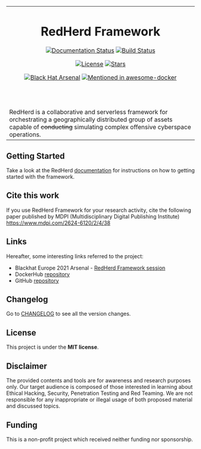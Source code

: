 <table align="center" border="0">
<tr>
<td align="center" width="9999">

# RedHerd Framework
[![Documentation Status](https://readthedocs.org/projects/redherd/badge/?version=latest)](https://redherd.readthedocs.io/en/latest/?badge=latest)
[![Build Status](https://github.com/redherd-project/redherd-framework/actions/workflows/build.yml/badge.svg)](https://github.com/redherd-project/redherd-framework/actions/workflows/build.yml)

[![License](https://img.shields.io/github/license/redherd-project/redherd-framework)](https://github.com/redherd-project/redherd-framework/blob/main/LICENSE)
[![Stars](https://img.shields.io/github/stars/redherd-project/redherd-framework)](https://github.com/redherd-project/redherd-framework/stargazers)

[![Black Hat Arsenal](https://raw.githubusercontent.com/toolswatch/badges/master/arsenal/europe/2021.svg)](https://www.blackhat.com/eu-21/arsenal/schedule/index.html#redherd-framework-24846)
[![Mentioned in awesome-docker](https://awesome.re/mentioned-badge.svg)](https://github.com/veggiemonk/awesome-docker)

<br><br>

<div align="left">
RedHerd is a collaborative and serverless framework for orchestrating a geographically distributed group of assets capable of <del>conducting</del> simulating complex offensive cyberspace operations.
</div>

</td>
</tr>
</table>


## Getting Started

Take a look at the RedHerd [documentation](https://redherd.readthedocs.io) for instructions on how to getting started with the framework.


## Cite this work
If you use RedHerd Framework for your research activity, cite the following paper published by MDPI (Multidisciplinary Digital Publishing Institute) 
https://www.mdpi.com/2624-6120/2/4/38


## Links

Hereafter, some interesting links referred to the project:

- Blackhat Europe 2021 Arsenal - [RedHerd Framework session](https://www.youtube.com/watch?v=jo20NwS3sDw)
- DockerHub [repository](https://hub.docker.com/u/redherd)
- GitHub [repository](https://github.com/redherd-project/redherd-framework)


## Changelog   

Go to [CHANGELOG](CHANGELOG.md) to see all the version changes.


## License

This project is under the **MIT license**.


## Disclaimer

The provided contents and tools are for awareness and research purposes only. Our target audience is composed of those interested in learning about Ethical Hacking, Security, Penetration Testing and Red Teaming. We are not responsible for any inappropriate or illegal usage of both proposed material and discussed topics.


## Funding

This is a non-profit project which received neither funding nor sponsorship.